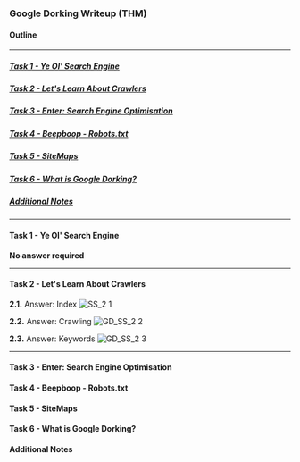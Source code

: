 ### Google Dorking Writeup (THM)

#### Outline
* * *
##### [Task 1 - Ye Ol' Search Engine](#Task1)
##### [Task 2 - Let's Learn About Crawlers](#Task2)
##### [Task 3 - Enter: Search Engine Optimisation](#Task3)
##### [Task 4 - Beepboop - Robots.txt](#Task4)
##### [Task 5 - SiteMaps](#Task5)
##### [Task 6 - What is Google Dorking?](#Task6)
##### [Additional Notes](#misc)
* * *

#### <a id="Task1"></a>Task 1 - Ye Ol' Search Engine

**No answer required**
* * *
#### <a id="Task2"></a>Task 2 - Let's Learn About Crawlers

**2.1.** Answer: Index
![SS_2 1](https://user-images.githubusercontent.com/68154769/116773881-21d95780-aa8b-11eb-83bf-42534ae5346c.png)

**2.2.** Answer: Crawling
![GD_SS_2 2](https://user-images.githubusercontent.com/68154769/116774129-f7889980-aa8c-11eb-8f53-45d1120653a8.png)

**2.3.** Answer: Keywords
![GD_SS_2 3](https://user-images.githubusercontent.com/68154769/116774027-15a1ca00-aa8c-11eb-861e-f57c1ca838b1.png)
* * *
#### <a id="Task3"></a>Task 3 - Enter: Search Engine Optimisation


#### <a id="Task4"></a>Task 4 - Beepboop - Robots.txt


#### <a id="Task5"></a>Task 5 - SiteMaps


#### <a id="Task6"></a>Task 6 - What is Google Dorking?


#### <a id="misc"></a>Additional Notes



